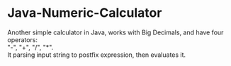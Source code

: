 # Java-Numeric-Calculator
Another simple calculator in Java, works with Big Decimals, and have four operators:    
"-", "+", "/", "*".     
It parsing input string to postfix expression, then evaluates it.
